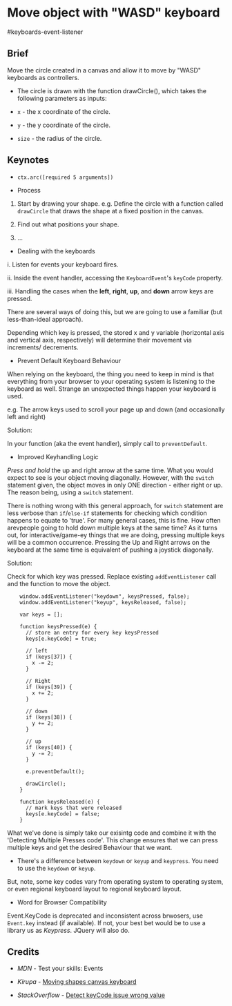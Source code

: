 # Move object with "WASD" keyboard

\#keyboards-event-listener

## Brief

Move the circle created in a canvas and allow it to move by "WASD" keyboards as controllers.

* The circle is drawn with the function drawCircle(), which takes the following parameters as inputs:

* `x` - the x coordinate of the circle.

* `y` - the y coordinate of the circle.

* `size` - the radius of the circle.

## Keynotes

* `ctx.arc([required 5 arguments])`

* Process

1. Start by drawing your shape. e.g. Define the circle with a function called `drawCircle` that draws the shape at a fixed position in the canvas.

2. Find out what positions your shape.

3. ...

* Dealing with the keyboards

i. Listen for events your keyboard fires.

ii. Inside the event handler, accessing the `KeyboardEvent`'s `keyCode` property.

iii. Handling the cases when the **left**, **right**, **up**, and **down** arrow keys are pressed.

There are several ways of doing this, but we are going to use a familiar (but less-than-ideal approach).

Depending which key is pressed, the stored x and y variable (horizontal axis and vertical axis, respectively) will determine their movement via increments/ decrements.

* Prevent Default Keyboard Behaviour

When relying on the keyboard, the thing you need to keep in mind is that everything from your browser to your operating system is listening to the keyboard as well. Strange an unexpected things happen your keyboard is used.

e.g. The arrow keys used to scroll your page up and down (and occasionally left and right)

Solution:

In your function (aka the event handler), simply call to `preventDefault`.

* Improved Keyhandling Logic

_Press and hold_ the up and right arrow at the same time. What you would expect to see is your object moving diagonally. However, with the `switch` statement given, the object moves in only ONE direction - either right or up. The reason being, using a `switch` statement.

There is nothing wrong with this general approach, for `switch` statement are less verbose than `if`/`else-if` statements for checking which condition happens to equate to 'true'. For many general cases, this is fine. How often arevpeople going to hold down multiple keys at the same time? As it turns out, for interactive/game-ey things that we are doing, pressing multiple keys will be a common occurrence. Pressing the Up and Right arrows on the keyboard at the same time is equivalent of pushing a joystick diagonally.

Solution:

Check for which key was pressed. Replace existing `addEventListener` call and the function to move the object.

        window.addEventListener("keydown", keysPressed, false);
        window.addEventListener("keyup", keysReleased, false);

        var keys = [];

        function keysPressed(e) {
          // store an entry for every key keysPressed
          keys[e.keyCode] = true;

          // left
          if (keys[37]) {
            x -= 2;
          }

          // Right
          if (keys[39]) {
            x += 2;
          }

          // down
          if (keys[38]) {
            y += 2;
          }

          // up
          if (keys[40]) {
            y -= 2;
          }

          e.preventDefault();

          drawCircle();
        }

        function keysReleased(e) {
          // mark keys that were released
          keys[e.keyCode] = false;
        }

What we've done is simply take our exisintg code and combine it with the 'Detecting Multiple Presses code'. This change ensures that we can press multiple keys and get the desired Behaviour that we want.

* There's a difference between `keydown` or `keyup` and `keypress`. You need to use the `keydown` or `keyup`.

But, note, some key codes vary from operating system to operating system, or even regional keyboard layout to regional keyboard layout.

* Word for Browser Compatibility

Event.KeyCode is deprecated and inconsistent across brwosers, use `Event.key` instead (if available). If not, your best bet would be to use a library us as _Keypress_. JQuery will also do.



## Credits

- _MDN_ - Test your skills: Events

- _Kirupa_ - [Moving shapes canvas keyboard](https://www.kirupa.com/canvas/moving_shapes_canvas_keyboard.htm)

- _StackOverflow_ - [Detect keyCode issue wrong value](https://stackoverflow.com/questions/41302136/detect-keycode-issue-wrong-value)
